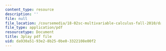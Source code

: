 ```yaml
---
content_type: resource
description: ''
file: null
file_location: /coursemedia/18-02sc-multivariable-calculus-fall-2010/da930a5193e28b250be03322108e00f2_5fpxkVFQUw.pdf
file_type: application/pdf
resourcetype: Document
title: 3play pdf file
uid: da930a51-93e2-8b25-0be0-3322108e00f2
---
```


